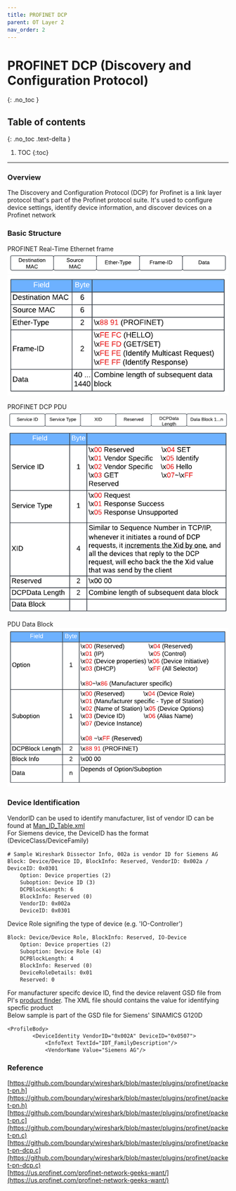 ```yaml
---
title: PROFINET DCP
parent: OT Layer 2
nav_order: 2
---
```


# PROFINET DCP (Discovery and Configuration Protocol)
{: .no_toc }

## Table of contents
{: .no_toc .text-delta }

1. TOC
{:toc}

---

### Overview
The Discovery and Configuration Protocol (DCP) for Profinet is a link layer protocol that's part of the Profinet protocol suite. It's used to configure device settings, identify device information, and discover devices on a Profinet network

### Basic Structure
PROFINET Real-Time Ethernet frame
![](./figure-1.png)
![](./figure-2.png)

PROFINET DCP PDU
![](./figure-3.png)
![](./figure-4.png)

PDU Data Block
![](./figure-5.png)

### Device Identification
VendorID can be used to identify manufacturer, list of vendor ID can be found at [Man_ID_Table.xml](https://www.profibus.com/IM/Man_ID_Table.xml)<br>
For Siemens device, the DeviceID has the format (DeviceClass/DeviceFamily)
```
# Sample Wireshark Dissector Info, 002a is vendor ID for Siemens AG
Block: Device/Device ID, BlockInfo: Reserved, VendorID: 0x002a / DeviceID: 0x0301
    Option: Device properties (2)
    Suboption: Device ID (3)
    DCPBlockLength: 6
    BlockInfo: Reserved (0)
    VendorID: 0x002a
    DeviceID: 0x0301
```

Device Role signifing the type of device (e.g. 'IO-Controller')
```
Block: Device/Device Role, BlockInfo: Reserved, IO-Device
    Option: Device properties (2)
    Suboption: Device Role (4)
    DCPBlockLength: 4
    BlockInfo: Reserved (0)
    DeviceRoleDetails: 0x01
    Reserved: 0
```

For manufacturer specifc device ID, find the device relavent GSD file from PI's [product finder](https://www.profibus.com/products/product-finder#c84). The XML file should contains the value for identifying specfic product<br>
Below sample is part of the GSD file for Siemens' SINAMICS G120D
```
<ProfileBody>
		<DeviceIdentity VendorID="0x002A" DeviceID="0x0507">
			<InfoText TextId="IDT_FamilyDescription"/>
			<VendorName Value="Siemens AG"/>
```


### Reference
[https://github.com/boundary/wireshark/blob/master/plugins/profinet/packet-pn.h](https://github.com/boundary/wireshark/blob/master/plugins/profinet/packet-pn.h)<br>
[https://github.com/boundary/wireshark/blob/master/plugins/profinet/packet-pn.c](https://github.com/boundary/wireshark/blob/master/plugins/profinet/packet-pn.c)<br>
[https://github.com/boundary/wireshark/blob/master/plugins/profinet/packet-pn-dcp.c](https://github.com/boundary/wireshark/blob/master/plugins/profinet/packet-pn-dcp.c)<br>
[https://us.profinet.com/profinet-network-geeks-want/](https://us.profinet.com/profinet-network-geeks-want/)
